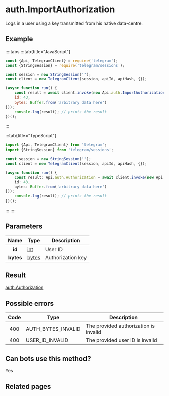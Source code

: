 # auth.ImportAuthorization

Logs in a user using a key transmitted from his native data-centre.



## Example

::::tabs
:::tab{title="JavaScript"}
```js
const {Api, TelegramClient} = require('telegram');
const {StringSession} = require('telegram/sessions');

const session = new StringSession('');
const client = new TelegramClient(session, apiId, apiHash, {});

(async function run() {
    const result = await client.invoke(new Api.auth.ImportAuthorization({
    id: 43,
    bytes: Buffer.from('arbitrary data here')
}));
    console.log(result); // prints the result
})();
```
:::

:::tab{title="TypeScript"}
```ts
import {Api, TelegramClient} from 'telegram';
import {StringSession} from 'telegram/sessions';

const session = new StringSession('');
const client = new TelegramClient(session, apiId, apiHash, {});

(async function run() {
    const result: Api.auth.Authorization = await client.invoke(new Api.auth.ImportAuthorization({
    id: 43,
    bytes: Buffer.from('arbitrary data here')
}));
    console.log(result); // prints the result
})();
```
:::
::::



## Parameters

| Name | Type | Description |
| :--: | ---- | ----------- |
| **id** | [int](https://core.telegram.org/type/int) | User ID 
| **bytes** | [bytes](https://core.telegram.org/type/bytes) | Authorization key 


## Result

[auth.Authorization](https://core.telegram.org/type/auth.Authorization)



## Possible errors

| Code | Type | Description |
| :--: | ---- | ----------- |
| 400 | AUTH\_BYTES\_INVALID | The provided authorization is invalid 
| 400 | USER\_ID\_INVALID | The provided user ID is invalid 


## Can bots use this method?

Yes

## Related pages



